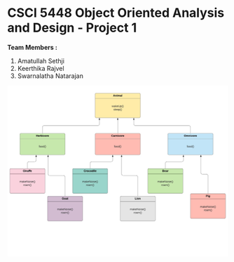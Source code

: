 # CSCI 5448 Object Oriented Analysis and Design - Project 1
**Team  Members :** 
1. Amatullah Sethji
2. Keerthika Rajvel
3. Swarnalatha Natarajan

![Test Image 1](Animals.jpeg)
